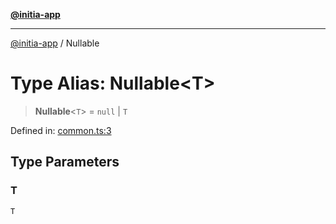 [**@initia-app**](../types.md)

***

[@initia-app](../types.md) / Nullable

# Type Alias: Nullable\<T\>

> **Nullable**\<`T`\> = `null` \| `T`

Defined in: [common.ts:3](https://github.com/hanwong/app-v2/blob/81e68e88090ddc2ab26b9b4b48b4c48725303c75/app/types/common.ts#L3)

## Type Parameters

### T

`T`
